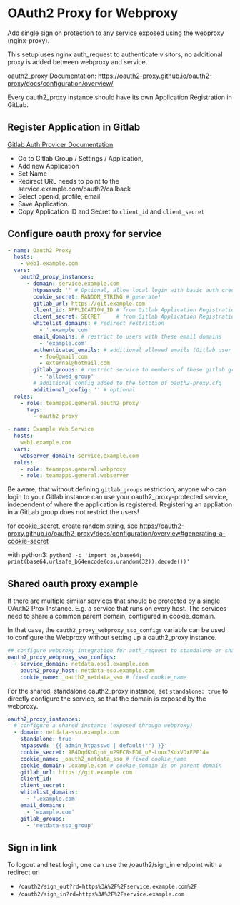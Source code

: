 # OAuth2 Proxy for Webproxy

Add single sign on protection to any service exposed using the webproxy (nginx-proxy).

This setup uses nginx auth_request to authenticate visitors, no additional proxy is added between webproxy and service.

oauth2_proxy Documentation: <https://oauth2-proxy.github.io/oauth2-proxy/docs/configuration/overview/>

Every oauth2_proxy instance should have its own Application Registration in GitLab.

## Register Application in Gitlab

[Gitlab Auth Provicer Documentation](https://oauth2-proxy.github.io/oauth2-proxy/docs/configuration/oauth_provider#gitlab-auth-provider)

* Go to Gitlab Group / Settings / Application,
* Add new Application
* Set Name
* Redirect URL needs to point to the service.example.com/oauth2/callback
* Select openid, profile, email
* Save Application.
* Copy Application ID and Secret to `client_id` and `client_secret`

## Configure oauth proxy for service

~~~yaml
- name: Oauth2 Proxy
  hosts:
    - web1.example.com
  vars:
    oauth2_proxy_instances:
      - domain: service.example.com
        htpasswd: '' # Optional, allow local login with basic auth credentials
        cookie_secret: RANDOM_STRING # generate!
        gitlab_url: https://git.example.com
        client_id: APPLICATION_ID # from Gitlab Application Registration
        client_secret: SECRET     # from Gitlab Application Registration
        whitelist_domains: # redirect restriction
          - '.example.com'
        email_domains: # restrict to users with these email domains
          - 'example.com'
        authenticated_emails: # additional allowed emails (Gitlab user Email must match email domain OR authenticated email)
          - foo@gmail.com
          - external@hotmail.com
        gitlab_groups: # restrict service to members of these gitlab groups
          - 'allowed_group'
        # additional config added to the bottom of oauth2-proxy.cfg
        additional_config: '' # optional
  roles:
    - role: teamapps.general.oauth2_proxy
      tags:
        - oauth2_proxy

- name: Example Web Service
  hosts:
    web1.example.com
  vars:
    webserver_domain: service.example.com
  roles:
    - role: teamapps.general.webproxy
    - role: teamapps.general.webserver
~~~

Be aware, that without defining `gitlab_groups` restriction, anyone who can login to your Gitlab instance can use your oauth2_proxy-protected service, independent of where the application is registered.
Registering an appliation in a GitLab group does not restrict the users!

for cookie_secret, create random string, see https://oauth2-proxy.github.io/oauth2-proxy/docs/configuration/overview#generating-a-cookie-secret

with python3: `python3 -c 'import os,base64; print(base64.urlsafe_b64encode(os.urandom(32)).decode())'`

## Shared oauth proxy example

If there are multiple similar services that should be protected by a single OAuth2 Prox Instance. E.g. a service that runs on every host. The services need to share a common parent domain, configured in cookie_domain.

In that case, the `oauth2_proxy_webproxy_sso_configs` variable can be used to configure the Webproxy without setting up a oauth2_proxy instance.

~~~yaml
## configure webproxy integration for auth_request to standalone or shared instance
oauth2_proxy_webproxy_sso_configs:
  - service_domain: netdata.ops1.example.com
    oauth2_proxy_host: netdata-sso.example.com
    cookie_name: _oauth2_netdata_sso # fixed cookie_name
~~~

For the shared, standalone oauth2_proxy instance, set `standalone: true` to directly configure the service, so that the domain is exposed by the webproxy.

~~~yaml
oauth2_proxy_instances:
  # configure a shared instance (exposed through webproxy)
  - domain: netdata-sso.example.com
    standalone: true
    htpasswd: '{{ admin_htpasswd | default("") }}'
    cookie_secret: 9R4DqdKnGjoi_u29EC8sEDA_uP-Luux7KdxVOxFPF14=
    cookie_name: _oauth2_netdata_sso # fixed cookie_name
    cookie_domain: .example.com # cookie_domain is on parent domain
    gitlab_url: https://git.example.com
    client_id:
    client_secret:
    whitelist_domains:
      - '.example.com'
    email_domains:
      - 'example.com'
    gitlab_groups:
      - 'netdata-sso_group'
~~~

## Sign in link

To logout and test login, one can use the /oauth2/sign_in endpoint with a redirect url

* `/oauth2/sign_out?rd=https%3A%2F%2Fservice.example.com%2F`
* `/oauth2/sign_in?rd=https%3A%2F%2Fservice.example.com`
